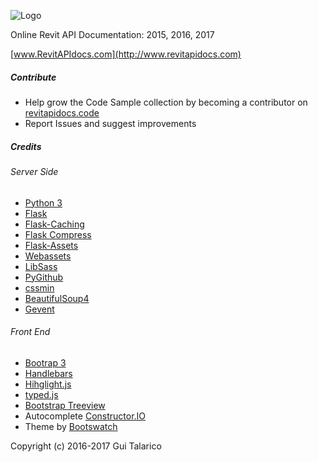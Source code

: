 ![Logo](https://revitapidocs.s3.amazonaws.com/static/img/logos/archive/title-logo-white.png)

Online Revit API Documentation: 2015, 2016, 2017

[www.RevitAPIdocs.com](http://www.revitapidocs.com)

##### Contribute

* Help grow the Code Sample collection by becoming a contributor on [revitapidocs.code](https://github.com/gtalarico/revitapidocs.code)
* Report Issues and suggest improvements

##### Credits
###### Server Side
* [Python 3](https://www.python.org/)
* [Flask](http://flask.pocoo.org/docs/0.11/)
* [Flask-Caching](https://github.com/sh4nks/flask-caching)
* [Flask Compress](https://github.com/libwilliam/flask-compress)
* [Flask-Assets](https://flask-assets.readthedocs.io/en/latest/)
* [Webassets](https://webassets.readthedocs.io/en/latest/)
* [LibSass](https://github.com/sass/libsass)
* [PyGithub](https://github.com/PyGithub/PyGithub)
* [cssmin](https://github.com/gruntjs/grunt-contrib-cssmin)
* [BeautifulSoup4](https://www.crummy.com/software/BeautifulSoup/)
* [Gevent](http://www.gevent.org/)

###### Front End
* [Bootrap 3](http://getbootstrap.com/)
* [Handlebars](http://handlebarsjs.com/)
* [Hihglight.js](https://highlightjs.org/)
* [typed.js](https://github.com/mattboldt/typed.js/)
* [Bootstrap Treeview](https://github.com/jonmiles/bootstrap-treeview)
* Autocomplete [Constructor.IO](https://www.constructor.io)
* Theme by [Bootswatch](http://bootswatch.com/)


Copyright (c) 2016-2017 Gui Talarico
